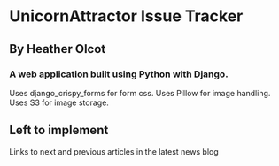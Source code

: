 # UnicornAttractor Issue Tracker

## By Heather Olcot

### A web application built using Python with Django.

Uses django_crispy_forms for form css. 
Uses Pillow for image handling.
Uses S3 for image storage.

## Left to implement
Links to next and previous articles in the latest news blog
